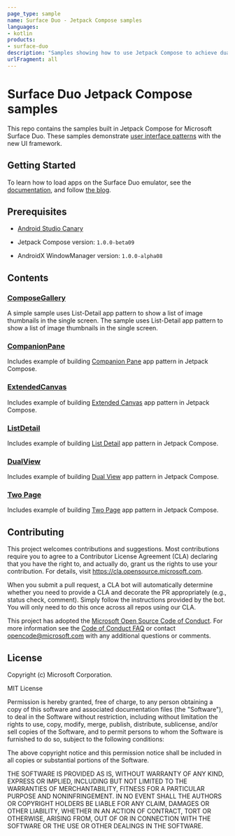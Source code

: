 ```yaml
---
page_type: sample
name: Surface Duo - Jetpack Compose samples
languages:
- kotlin
products:
- surface-duo
description: "Samples showing how to use Jetpack Compose to achieve dual-screen user interface patterns."
urlFragment: all
---
```

# Surface Duo Jetpack Compose samples

This repo contains the samples built in Jetpack Compose for Microsoft Surface Duo. These samples demonstrate [user interface patterns](https://docs.microsoft.com/dual-screen/introduction#dual-screen-app-patterns) with the new UI framework.

## Getting Started

To learn how to load apps on the Surface Duo emulator, see the [documentation](https://docs.microsoft.com/dual-screen/android), and follow [the blog](https://devblogs.microsoft.com/surface-duo).

## Prerequisites

- [Android Studio Canary](https://developer.android.com/studio/preview)

- Jetpack Compose version: `1.0.0-beta09`

- AndroidX WindowManager version: `1.0.0-alpha08`

## Contents

### [ComposeGallery](https://github.com/microsoft/surface-duo-compose-samples/tree/main/ComposeSamples/ComposeGallery)

A simple sample uses List-Detail app pattern to show a list of image thumbnails in the single screen. The sample uses List-Detail app pattern to show a list of image thumbnails in the single screen.

### [CompanionPane](https://github.com/microsoft/surface-duo-compose-samples/tree/main/ComposeSamples/CompanionPane)

Includes example of building [Companion Pane](https://docs.microsoft.com/en-us/dual-screen/introduction#companion-pane) app pattern in Jetpack Compose.

### [ExtendedCanvas](https://github.com/microsoft/surface-duo-compose-samples/tree/main/ComposeSamples/ExtendedCanvas)

Includes example of building [Extended Canvas](https://docs.microsoft.com/en-us/dual-screen/introduction#extended-canvas) app pattern in Jetpack Compose.

### [ListDetail](https://github.com/microsoft/surface-duo-compose-samples/tree/main/ComposeSamples/ListDetail)

Includes example of building [List Detail](https://docs.microsoft.com/en-us/dual-screen/introduction#list-detail) app pattern in Jetpack Compose.

### [DualView](https://github.com/microsoft/surface-duo-compose-samples/tree/main/ComposeSamples/DualView)

Includes example of building [Dual View](https://docs.microsoft.com/en-us/dual-screen/introduction#dual-view) app pattern in Jetpack Compose.

### [Two Page](https://github.com/microsoft/surface-duo-compose-samples/tree/main/ComposeSamples/TwoPage)

Includes example of building [Two Page](https://docs.microsoft.com/en-us/dual-screen/introduction#two-page) app pattern in Jetpack Compose.

## Contributing

This project welcomes contributions and suggestions.  Most contributions require you to agree to a
Contributor License Agreement (CLA) declaring that you have the right to, and actually do, grant us
the rights to use your contribution. For details, visit https://cla.opensource.microsoft.com.

When you submit a pull request, a CLA bot will automatically determine whether you need to provide
a CLA and decorate the PR appropriately (e.g., status check, comment). Simply follow the instructions
provided by the bot. You will only need to do this once across all repos using our CLA.

This project has adopted the [Microsoft Open Source Code of Conduct](https://opensource.microsoft.com/codeofconduct/).
For more information see the [Code of Conduct FAQ](https://opensource.microsoft.com/codeofconduct/faq/) or
contact [opencode@microsoft.com](mailto:opencode@microsoft.com) with any additional questions or comments.

## License

Copyright (c) Microsoft Corporation.

MIT License

Permission is hereby granted, free of charge, to any person obtaining a copy of this software and associated documentation files (the "Software"), to deal in the Software without restriction, including without limitation the rights to use, copy, modify, merge, publish, distribute, sublicense, and/or sell copies of the Software, and to permit persons to whom the Software is furnished to do so, subject to the following conditions:

The above copyright notice and this permission notice shall be included in all copies or substantial portions of the Software.

THE SOFTWARE IS PROVIDED AS IS, WITHOUT WARRANTY OF ANY KIND, EXPRESS OR IMPLIED, INCLUDING BUT NOT LIMITED TO THE WARRANTIES OF MERCHANTABILITY, FITNESS FOR A PARTICULAR PURPOSE AND NONINFRINGEMENT. IN NO EVENT SHALL THE AUTHORS OR COPYRIGHT HOLDERS BE LIABLE FOR ANY CLAIM, DAMAGES OR OTHER LIABILITY, WHETHER IN AN ACTION OF CONTRACT, TORT OR OTHERWISE, ARISING FROM, OUT OF OR IN CONNECTION WITH THE SOFTWARE OR THE USE OR OTHER DEALINGS IN THE SOFTWARE.
